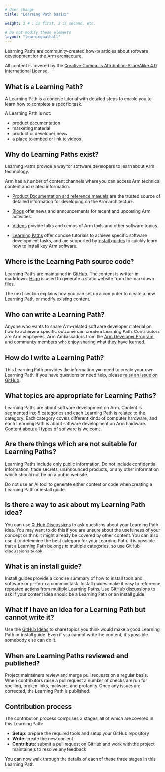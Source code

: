 ```yaml
---
# User change
title: "Learning Path basics"

weight: 2 # 1 is first, 2 is second, etc.

# Do not modify these elements
layout: "learningpathall"
---
```


Learning Paths are community-created how-to articles about software development for the Arm architecture.

All content is covered by the [Creative Commons Attribution-ShareAlike 4.0 International License](https://creativecommons.org/licenses/by-sa/4.0/).

## What is a Learning Path?

A Learning Path is a concise tutorial with detailed steps to enable you to learn how to complete a specific task.

A Learning Path is not:
- product documentation
- marketing material
- product or developer news
- a place to embed or link to videos

## Why do Learning Paths exist?

Learning Paths provide a way for software developers to learn about Arm technology.

Arm has a number of content channels where you can access Arm technical content and related information. 

* [Product Documentation and reference manuals](https://developer.arm.com/documentation) are the trusted source of detailed information for developing on the Arm architecture.

* [Blogs](https://www.community.arm.com) offer news and announcements for recent and upcoming Arm activities.

* [Videos](https://www.youtube.com/c/armsoftwaredevelopers) provide talks and demos of Arm tools and other software topics.

* [Learning Paths](/) offer concise tutorials to achieve specific software development tasks, and are supported by [install guides](/install-guides/) to quickly learn how to install key Arm software.

## Where is the Learning Path source code?

Learning Paths are maintained in [GitHub](https://github.com/ArmDeveloperEcosystem/arm-learning-paths). The content is written in markdown. [Hugo](https://gohugo.io/) is used to generate a static website from the markdown files.

The next section explains how you can set up a computer to create a new Learning Path, or modify existing content.

## Who can write a Learning Path?

Anyone who wants to share Arm-related software developer material on how to achieve a specific outcome can create a Learning Path. Contributors are Arm employees, Arm Ambassadors from the [Arm Developer Program](https://www.arm.com/resources/developer-program), and community members who enjoy sharing what they have learned.

## How do I write a Learning Path?

This Learning Path provides the information you need to create your own Learning Path. If you have questions or need help, please [raise an issue on GitHub](https://github.com/ArmDeveloperEcosystem/arm-learning-paths/issues/new).

## What topics are appropriate for Learning Paths?

Learning Paths are about software development on Arm. Content is segmented into 5 categories and each Learning Path is related to the category. Each category covers different kinds of computer hardware, and each Learning Path is about software development on Arm hardware. Content about all types of software is welcome.

## Are there things which are not suitable for Learning Paths?

Learning Paths include only public information. Do not include confidential information, trade secrets, unannounced products, or any other information which should not be on a public website. 

Do not use an AI tool to generate either content or code when creating a Learning Path or install guide.

## Is there a way to ask about my Learning Path idea?

You can use [GitHub Discussions](https://github.com/ArmDeveloperEcosystem/arm-learning-paths/discussions) to ask questions about your Learning Path idea. You may want to do this if you are unsure about the usefulness of your concept or think it might already be covered by other content. You can also use it to determine the best category for your Learning Path. It is possible that a Learning Path belongs to multiple categories, so use GitHub discussions to ask. 

## What is an install guide?

Install guides provide a concise summary of how to install tools and software or perform a common task. Install guides make it easy to reference repeated actions from multiple Learning Paths. Use [GitHub discussions](https://github.com/ArmDeveloperEcosystem/arm-learning-paths/discussions) to ask if your content idea should be a Learning Path or an install guide.

## What if I have an idea for a Learning Path but cannot write it?

Use the [GitHub Ideas](https://github.com/ArmDeveloperEcosystem/arm-learning-paths/discussions/categories/ideas) to share topics you think would make a good Learning Path or install guide. Even if you cannot write the content, it's possible somebody else can do it.

## When are Learning Paths reviewed and published?

Project maintainers review and merge pull requests on a regular basis. When contributors raise a pull request a number of checks are run for spelling, broken links, malware, and profanity. Once any issues are corrected, the Learning Path is published. 

## Contribution process

The contribution process comprises 3 stages, all of which are covered in this Learning Path:
- **Setup**: prepare the required tools and setup your GitHub repository
- **Write**: create the new content 
- **Contribute**: submit a pull request on GitHub and work with the project maintainers to resolve any feedback

You can now walk through the details of each of these three stages in this Learning Path.
